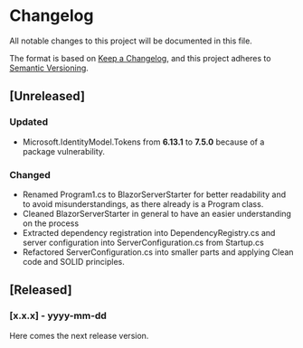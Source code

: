 # Changelog

All notable changes to this project will be documented in this file.

The format is based on [Keep a Changelog](https://keepachangelog.com/en/1.1.0/),
and this project adheres to [Semantic Versioning](https://semver.org/spec/v2.0.0.html).

## [Unreleased]

### Updated

- Microsoft.IdentityModel.Tokens from **6.13.1** to **7.5.0** because of a package vulnerability.

### Changed

- Renamed Program1.cs to BlazorServerStarter for better readability and to avoid misunderstandings, as there already is a Program class.
- Cleaned BlazorServerStarter in general to have an easier understanding on the process
- Extracted dependency registration into DependencyRegistry.cs and server configuration into ServerConfiguration.cs from Startup.cs
- Refactored ServerConfiguration.cs into smaller parts and applying Clean code and SOLID principles.

## [Released]

### [x.x.x] - yyyy-mm-dd

Here comes the next release version.
